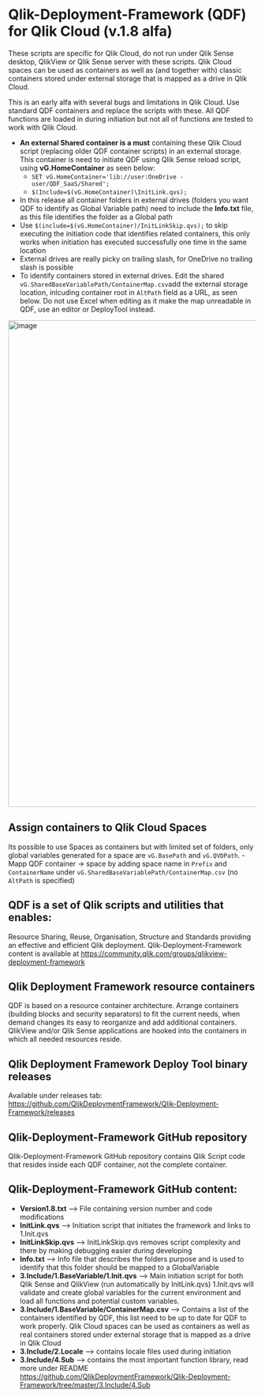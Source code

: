 # Qlik-Deployment-Framework (QDF) for Qlik Cloud (v.1.8 alfa)
These scripts are specific for Qlik Cloud, do not run under Qlik Sense desktop, QlikView or Qlik Sense server with these scripts. Qlik Cloud spaces can be used as containers as well as (and together with) classic containers stored under external storage that is  mapped as a drive in Qlik Cloud.

This is an early alfa with several bugs and limitations in Qlik Cloud. Use standard QDF containers and replace the scripts with these.  All QDF functions are loaded in during initiation but not all of functions are tested to work with Qlik Cloud.

* **An external Shared container is a must** containing these Qlik Cloud script (replacing older QDF container scripts) in an external storage. This container is need to initiate QDF using Qlik Sense reload script, using **vG.HomeContainer** as seen below:
    - `SET vG.HomeContainer='lib://user:OneDrive - user/QDF_SaaS/Shared';`
    - `$(Include=$(vG.HomeContainer)\InitLink.qvs);`
* In this release all container folders in external drives (folders you want QDF to identify as Global Variable path) need to include the **Info.txt** file, as this file identifies the folder as a Global path
* Use `$(include=$(vG.HomeContainer)/InitLinkSkip.qvs);` to skip executing the initiation code that identifies related containers, this only works when initiation has executed successfully one time in the same location
* External drives are really picky on trailing slash, for OneDrive no trailing slash is possible
* To identify containers stored in external drives. Edit the shared `vG.SharedBaseVariablePath/ContainerMap.csv`add the external storage location, inlcuding container root in `AltPath` field as a URL, as seen below. Do not use Excel when editing as it make the map unreadable in QDF, use an editor or DeployTool instead.
<img width="985" alt="image" src="https://github.com/QlikDeploymentFramework/Qlik-Deployment-Framework-Cloud/assets/23187088/b2f77e01-74a6-40a0-b979-d025ebd594f8">

## Assign containers to Qlik Cloud Spaces
Its possible to use Spaces as containers but with limited set of folders, only global variables generated for a space are `vG.BasePath` and `vG.QVDPath`. 
    - Mapp QDF container -> space by adding space name in `Prefix` and `ContainerName` under `vG.SharedBaseVariablePath/ContainerMap.csv` (no `AltPath` is specified)

## QDF is a set of Qlik scripts and utilities that enables: 
Resource Sharing, Reuse, Organisation, Structure and Standards providing an effective and efficient Qlik deployment.
Qlik-Deployment-Framework content is available at https://community.qlik.com/groups/qlikview-deployment-framework

## Qlik Deployment Framework resource containers
QDF is based on a resource container architecture. Arrange containers (building blocks and security separators) to fit the current needs, when demand changes its easy to reorganize and add additional containers. QlikView and/or Qlik Sense applications are hooked into the containers in which all needed resources reside.

## Qlik Deployment Framework Deploy Tool binary releases
Available under releases tab: https://github.com/QlikDeploymentFramework/Qlik-Deployment-Framework/releases

## Qlik-Deployment-Framework GitHub repository
Qlik-Deployment-Framework GitHub repository contains Qlik Script code that resides inside each QDF container, not the complete container.
## Qlik-Deployment-Framework GitHub content:
- **Version1.8.txt** --> File containing version number and code modifications
- **InitLink.qvs** --> Initiation script that initiates the framework and links to 1.Init.qvs
- **InitLinkSkip.qvs** -->  InitLinkSkip.qvs removes script complexity and there by making debugging easier during developing
- **Info.txt** --> Info file that describes the folders purpose and is used to identify that this folder should be mapped to a GlobalVariable
- **3.Include/1.BaseVariable/1.Init.qvs** --> Main initiation script for both Qlik Sense and QlikView (run automatically by InitLink.qvs) 1.Init.qvs will validate and create global variables for the current environment and load all functions and potential custom variables.
- **3.Include/1.BaseVariable/ContainerMap.csv** --> Contains a list of the containers identified by QDF, this list need to be up to date for QDF to work properly. Qlik Cloud spaces can be used as containers as well as real containers stored under external storage that is  mapped as a drive in Qlik Cloud
- **3.Include/2.Locale** --> contains locale files used during initiation
- **3.Include/4.Sub**  --> contains the most important function library, read more under README https://github.com/QlikDeploymentFramework/Qlik-Deployment-Framework/tree/master/3.Include/4.Sub
